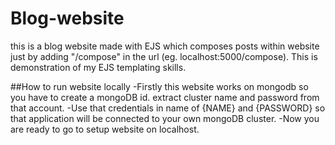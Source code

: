 # Blog-website
this is a blog website made with EJS which composes posts within website just by adding "/compose" in the url (eg. localhost:5000/compose).
This is demonstration of my EJS templating skills.

##How to run website locally
-Firstly this website works on mongodb so you have to create a mongoDB id. extract cluster name and password from that account.
-Use that credentials in name of {NAME} and {PASSWORD} so that application will be connected to your own mongoDB cluster.
-Now you are ready to go to setup website on localhost.

